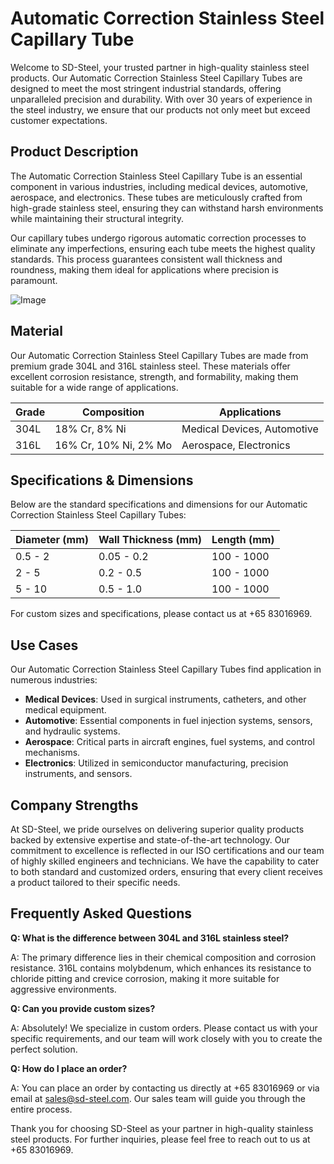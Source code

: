 # Automatic Correction Stainless Steel Capillary Tube

Welcome to SD-Steel, your trusted partner in high-quality stainless steel products. Our Automatic Correction Stainless Steel Capillary Tubes are designed to meet the most stringent industrial standards, offering unparalleled precision and durability. With over 30 years of experience in the steel industry, we ensure that our products not only meet but exceed customer expectations.

## Product Description

The Automatic Correction Stainless Steel Capillary Tube is an essential component in various industries, including medical devices, automotive, aerospace, and electronics. These tubes are meticulously crafted from high-grade stainless steel, ensuring they can withstand harsh environments while maintaining their structural integrity.

Our capillary tubes undergo rigorous automatic correction processes to eliminate any imperfections, ensuring each tube meets the highest quality standards. This process guarantees consistent wall thickness and roundness, making them ideal for applications where precision is paramount.

![Image](https://github.com/user-attachments/assets/2567258e-e124-4816-932d-1809bd27ef0b)

## Material

Our Automatic Correction Stainless Steel Capillary Tubes are made from premium grade 304L and 316L stainless steel. These materials offer excellent corrosion resistance, strength, and formability, making them suitable for a wide range of applications.

| Grade | Composition | Applications |
|-------|-------------|--------------|
| 304L  | 18% Cr, 8% Ni | Medical Devices, Automotive |
| 316L  | 16% Cr, 10% Ni, 2% Mo | Aerospace, Electronics |

## Specifications & Dimensions

Below are the standard specifications and dimensions for our Automatic Correction Stainless Steel Capillary Tubes:

| Diameter (mm) | Wall Thickness (mm) | Length (mm) |
|---------------|---------------------|-------------|
| 0.5 - 2       | 0.05 - 0.2          | 100 - 1000  |
| 2 - 5         | 0.2 - 0.5           | 100 - 1000  |
| 5 - 10        | 0.5 - 1.0           | 100 - 1000  |

For custom sizes and specifications, please contact us at +65 83016969.

## Use Cases

Our Automatic Correction Stainless Steel Capillary Tubes find application in numerous industries:

- **Medical Devices**: Used in surgical instruments, catheters, and other medical equipment.
- **Automotive**: Essential components in fuel injection systems, sensors, and hydraulic systems.
- **Aerospace**: Critical parts in aircraft engines, fuel systems, and control mechanisms.
- **Electronics**: Utilized in semiconductor manufacturing, precision instruments, and sensors.

## Company Strengths

At SD-Steel, we pride ourselves on delivering superior quality products backed by extensive expertise and state-of-the-art technology. Our commitment to excellence is reflected in our ISO certifications and our team of highly skilled engineers and technicians. We have the capability to cater to both standard and customized orders, ensuring that every client receives a product tailored to their specific needs.

## Frequently Asked Questions

**Q: What is the difference between 304L and 316L stainless steel?**

A: The primary difference lies in their chemical composition and corrosion resistance. 316L contains molybdenum, which enhances its resistance to chloride pitting and crevice corrosion, making it more suitable for aggressive environments.

**Q: Can you provide custom sizes?**

A: Absolutely! We specialize in custom orders. Please contact us with your specific requirements, and our team will work closely with you to create the perfect solution.

**Q: How do I place an order?**

A: You can place an order by contacting us directly at +65 83016969 or via email at sales@sd-steel.com. Our sales team will guide you through the entire process.

Thank you for choosing SD-Steel as your partner in high-quality stainless steel products. For further inquiries, please feel free to reach out to us at +65 83016969.